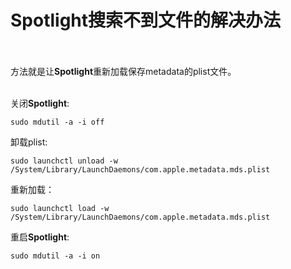 # Spotlight搜索不到文件的解决办法

<br><br>
方法就是让**Spotlight**重新加载保存metadata的plist文件。
<br><br>

关闭**Spotlight**:
```shell
sudo mdutil -a -i off
```

卸载plist:
```shell
sudo launchctl unload -w /System/Library/LaunchDaemons/com.apple.metadata.mds.plist
```

重新加载：
```shell
sudo launchctl load -w /System/Library/LaunchDaemons/com.apple.metadata.mds.plist
```

重启**Spotlight**:
```shell
sudo mdutil -a -i on
```
